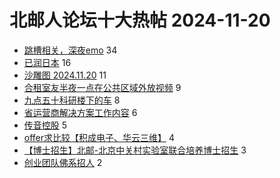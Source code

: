 # 北邮人论坛十大热帖 2024-11-20

- [跳槽相关，深夜emo](https://bbs.byr.cn/article/WorkLife/1221936) 34
- [已润日本](https://bbs.byr.cn/article/GoAbroad/399255) 16
- [沙雕图 2024.11.20](https://bbs.byr.cn/article/Joke/733097) 11
- [合租室友半夜一点在公共区域外放视频](https://bbs.byr.cn/article/Talking/6430021) 9
- [九点五十科研楼下的车](https://bbs.byr.cn/article/Picture/3370334) 8
- [省运营商解决方案工作内容](https://bbs.byr.cn/article/Job/2219930) 6
- [传音控股](https://bbs.byr.cn/article/Chongqing/26083) 5
- [offer求比较【积成电子、华云三维】](https://bbs.byr.cn/article/Shandong/425936) 4
- [【博士招生】北邮-北京中关村实验室联合培养博士招生](https://bbs.byr.cn/article/AimGraduate/1231593) 3
- [创业团队佛系招人](https://bbs.byr.cn/article/Entrepreneurship/30873) 2


